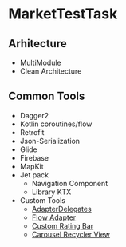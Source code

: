 # MarketTestTask

## Arhitecture
- MultiModule
- Clean Architecture

## Common Tools
- Dagger2
- Kotlin coroutines/flow
- Retrofit
- Json-Serialization
- Glide
- Firebase 
- MapKit
- Jet pack
  - Navigation Component
  - Library KTX
- Custom Tools
  - [AdapterDelegates](https://github.com/sockeqwe/AdapterDelegates)
  - [Flow Adapter](https://github.com/MohammadSianaki/Retrofit2-Flow-Call-Adapter)
  - [Custom Rating Bar](https://github.com/FlyingPumba/SimpleRatingBar)
  - [Carousel Recycler View](https://github.com/sparrow007/CarouselRecyclerview)
